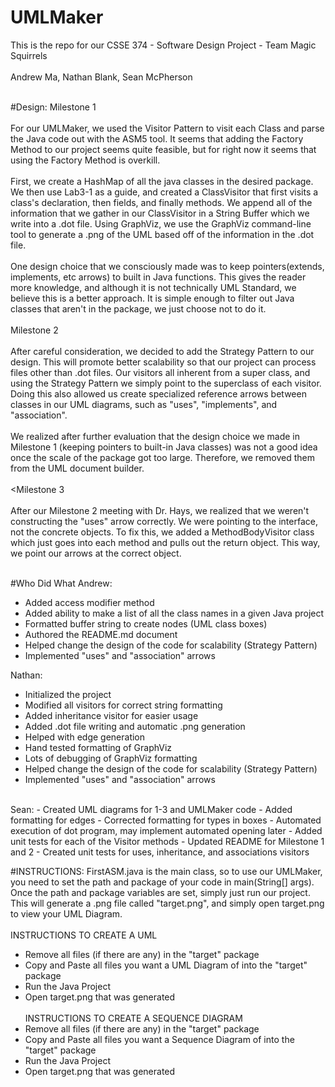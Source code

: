 # UMLMaker

This is the repo for our CSSE 374 - Software Design Project - Team Magic Squirrels
<br /><br />
Andrew Ma, Nathan Blank, Sean McPherson
<br /><br />

#Design:
Milestone 1 
<br /><br />
For our UMLMaker, we used the Visitor Pattern to visit each Class and parse the Java code out with the ASM5 tool. It seems that adding the Factory Method to our project seems quite feasible, but for right now it seems that using the Factory Method is overkill.
<br /><br />
First, we create a HashMap of all the java classes in the desired package. We then use Lab3-1 as a guide, and created a ClassVisitor that first visits a class's declaration, then fields, and finally methods. We append all of the information that we gather in our ClassVisitor in a String Buffer which we write into a .dot file. Using GraphViz, we use the GraphViz command-line tool to generate a .png of the UML based off of the information in the .dot file.
<br /><br />
One design choice that we consciously made was to keep pointers(extends, implements, etc arrows) to built in Java functions. This gives the reader more knowledge, and although it is not technically UML Standard, we believe this is a better approach. It is simple enough to filter out Java classes that aren't in the package, we just choose not to do it.
<br /><br />
Milestone 2
<br /><br />
After careful consideration, we decided to add the Strategy Pattern to our design. This will promote better scalability so that our project can process files other than .dot files. Our visitors all inherent from a super class, and using the Strategy Pattern we simply point to the superclass of each visitor. Doing this also allowed us create specialized reference arrows between classes in our UML diagrams, such as "uses", "implements", and "association". 
<br /><br />
We realized after further evaluation that the design choice we made in Milestone 1 (keeping pointers to built-in Java classes) was not a good idea once the scale of the package got too large. Therefore, we removed them from the UML document builder.
<br /><br />
<Milestone 3
<br /><br />
After our Milestone 2 meeting with Dr. Hays, we realized that we weren't constructing the "uses" arrow correctly. We were pointing to the interface, not the concrete objects. To fix this, we added a MethodBodyVisitor class which just goes into each method and pulls out the return object. This way, we point our arrows at the correct object.
<br /><br />

#Who Did What
Andrew:
- Added access modifier method
- Added ability to make a list of all the class names in a given Java project
- Formatted buffer string to create nodes (UML class boxes)
- Authored the README.md document
- Helped change the design of the code for scalability (Strategy Pattern)
- Implemented "uses" and "association" arrows

Nathan:
- Initialized the project
- Modified all visitors for correct string formatting
- Added inheritance visitor for easier usage
- Added .dot file writing and automatic .png generation
- Helped with edge generation
- Hand tested formatting of GraphViz
- Lots of debugging of GraphViz formatting
- Helped change the design of the code for scalability (Strategy Pattern)
- Implemented "uses" and "association" arrows
<br />
Sean:
- Created UML diagrams for 1-3 and UMLMaker code
- Added formatting for edges
- Corrected formatting for types in boxes
- Automated execution of dot program, may implement automated opening later
- Added unit tests for each of the Visitor methods
- Updated README for Milestone 1 and 2
- Created unit tests for uses, inheritance, and associations visitors


#INSTRUCTIONS:
FirstASM.java is the main class, so to use our UMLMaker, you need to set the path and package of your code in main(String[] args). Once the path and package variables are set, simply just run our project. This will generate a .png file called "target.png", and simply open target.png to view your UML Diagram.
<br /><br />
INSTRUCTIONS TO CREATE A UML
- Remove all files (if there are any) in the "target" package
- Copy and Paste all files you want a UML Diagram of into the "target" package
- Run the Java Project
- Open target.png that was generated
<br /><br />
INSTRUCTIONS TO CREATE A SEQUENCE DIAGRAM
- Remove all files (if there are any) in the "target" package
- Copy and Paste all files you want a Sequence Diagram of into the "target" package
- Run the Java Project
- Open target.png that was generated